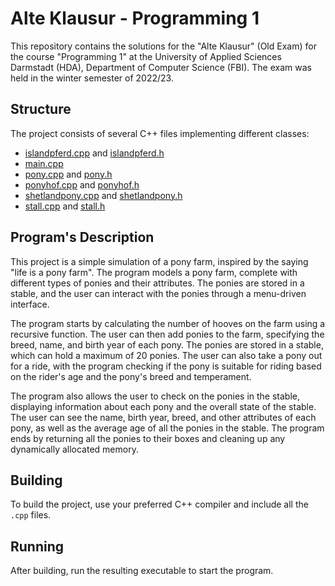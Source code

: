 # Alte Klausur - Programming 1

This repository contains the solutions for the "Alte Klausur" (Old Exam) for the course "Programming 1" at the University of Applied Sciences Darmstadt (HDA), Department of Computer Science (FBI). The exam was held in the winter semester of 2022/23.

## Structure

The project consists of several C++ files implementing different classes:

- [islandpferd.cpp](islandpferd.cpp) and [islandpferd.h](islandpferd.h)
- [main.cpp](main.cpp)
- [pony.cpp](pony.cpp) and [pony.h](pony.h)
- [ponyhof.cpp](ponyhof.cpp) and [ponyhof.h](ponyhof.h)
- [shetlandpony.cpp](shetlandpony.cpp) and [shetlandpony.h](shetlandpony.h)
- [stall.cpp](stall.cpp) and [stall.h](stall.h)

## Program's Description
This project is a simple simulation of a pony farm, inspired by the saying "life is a pony farm". The program models a pony farm, complete with different types of ponies and their attributes. The ponies are stored in a stable, and the user can interact with the ponies through a menu-driven interface.

The program starts by calculating the number of hooves on the farm using a recursive function. The user can then add ponies to the farm, specifying the breed, name, and birth year of each pony. The ponies are stored in a stable, which can hold a maximum of 20 ponies. The user can also take a pony out for a ride, with the program checking if the pony is suitable for riding based on the rider's age and the pony's breed and temperament.

The program also allows the user to check on the ponies in the stable, displaying information about each pony and the overall state of the stable. The user can see the name, birth year, breed, and other attributes of each pony, as well as the average age of all the ponies in the stable. The program ends by returning all the ponies to their boxes and cleaning up any dynamically allocated memory.


## Building

To build the project, use your preferred C++ compiler and include all the `.cpp` files.

## Running

After building, run the resulting executable to start the program.